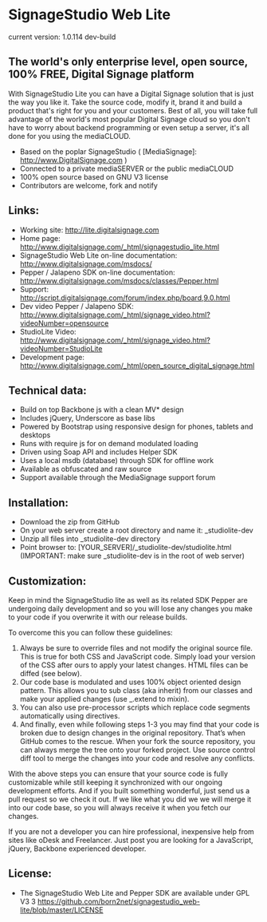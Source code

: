 SignageStudio Web Lite
======================
current version: 1.0.114 dev-build

The world's only enterprise level, open source, 100% FREE, Digital Signage platform
------------------------------------------------------------------------

With SignageStudio Lite you can have a Digital Signage solution that is just the way you like it. Take the source code, modify it, brand it and build a product that's right for you and your customers.
Best of all, you will take full advantage of the world's most popular Digital Signage cloud so you don't have to worry about backend programming or even setup a server, it's all done for you using the mediaCLOUD.

 - Based on the poplar SignageStudio ( [MediaSignage]: http://www.DigitalSignage.com )
 - Connected to a private mediaSERVER or the public mediaCLOUD
 - 100% open source based on GNU V3 license
 - Contributors are welcome, fork and notify

Links:
------------------------------------------------------------------------
- Working site: http://lite.digitalsignage.com
- Home page: http://www.digitalsignage.com/_html/signagestudio_lite.html
- SignageStudio Web Lite on-line documentation: http://www.digitalsignage.com/msdocs/
- Pepper / Jalapeno SDK on-line documentation: http://www.digitalsignage.com/msdocs/classes/Pepper.html
- Support: http://script.digitalsignage.com/forum/index.php/board,9.0.html
- Dev video Pepper / Jalapeno SDK: http://www.digitalsignage.com/_html/signage_video.html?videoNumber=opensource
- StudioLite Video: http://www.digitalsignage.com/_html/signage_video.html?videoNumber=StudioLite
- Development page: http://www.digitalsignage.com/_html/open_source_digital_signage.html


Technical data:
------------------------------------------------------------------------
- Build on top Backbone js with a clean MV* design
- Includes jQuery, Underscore as base libs
- Powered by Bootstrap using responsive design for phones, tablets and desktops
- Runs with require js for on demand modulated loading
- Driven using Soap API and includes Helper SDK
- Uses a local msdb (database) through SDK for offline work
- Available as obfuscated and raw source
- Support available through the MediaSignage support forum

Installation:
------------------------------------------------------------------------
- Download the zip from GitHub
- On your web server create a root directory and name it: _studiolite-dev
- Unzip all files into _studiolite-dev directory
- Point browser to: [YOUR_SERVER]/_studiolite-dev/studiolite.html (IMPORTANT: make sure _studiolite-dev is in the root of web server)

Customization:
------------------------------------------------------------------------
Keep in mind the SignageStudio lite as well as its related SDK Pepper are undergoing daily development and so you will lose any changes you make to your code if you overwrite it with our release builds.

To overcome this you can follow these guidelines:

1.	Always be sure to override files and not modify the original source file. This is true for both CSS and JavaScript code. Simply load your version of the CSS after ours to apply your latest changes. HTML files can be diffed (see below).
2.	Our code base is modulated and uses 100% object oriented design pattern. This allows you to sub class (aka inherit) from our classes and make your applied changes (use _.extend to mixin).
3.	You can also use pre-processor scripts which replace code segments automatically using directives.
4.	And finally, even while following steps 1-3 you may find that your code is broken due to design changes in the original repository. That’s when GitHub comes to the rescue. When your fork the source repository, you can always merge the tree onto your forked project. Use source control diff tool to merge the changes into your code and resolve any conflicts.

With the above steps you can ensure that your source code is fully customizable while still keeping it synchronized with our ongoing development efforts.
And if you built something wonderful, just send us a pull request so we check it out. 
If we like what you did we we will merge it into our code base, so you will always receive it when you fetch our changes.

If you are not a developer you can hire professional, inexpensive help from sites like oDesk and Freelancer.
Just post you are looking for a JavaScript, jQuery, Backbone experienced developer.



License:
------------------------------------------------------------------------
- The SignageStudio Web Lite and Pepper SDK are available under GPL V3 3 https://github.com/born2net/signagestudio_web-lite/blob/master/LICENSE



